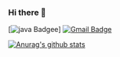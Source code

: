 ### Hi there 👋

[![java Badgee](https://img.shields.io/badge/java-#E9113B?=flat-square&logo=java&link=www.java.com)]
[![Gmail Badge](https://img.shields.io/badge/Gmail-d14836?style=flat-square&logo=Gmail&logoColor=white&link=mailto:wkdgothf@gmail.com)](mailto:wkdgothf@gmail.com)

[![Anurag's github stats](https://github-readme-stats.vercel.app/api?username=legossol)](https://github.com/anuraghazra/github-readme-stats)

<!--
**legossol/legossol** is a ✨ _special_ ✨ repository because its `README.md` (this file) appears on your GitHub profile.

Here are some ideas to get you started:

- 🔭 I’m currently working on ...
- 🌱 I’m currently learning ...
- 👯 I’m looking to collaborate on ...
- 🤔 I’m looking for help with ...
- 💬 Ask me about ...
- 📫 How to reach me: ...
- 😄 Pronouns: ...
- ⚡ Fun fact: ...
-->
